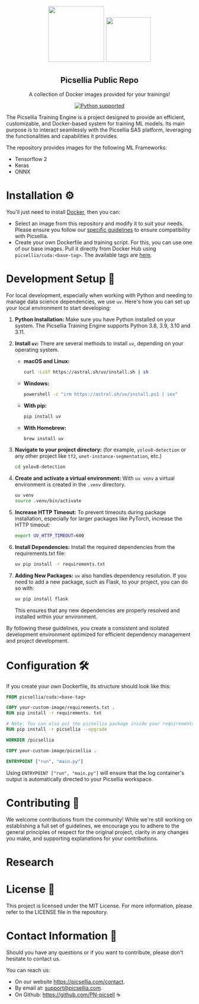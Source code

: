 <h1 align="center">
    <img margin="0 10px 0 0" src="https://www.docker.com/wp-content/uploads/2022/03/vertical-logo-monochromatic.png" width="150px"/>
    <img margin="0 10px 0 0" src="https://uploads-ssl.webflow.com/60d1a7f5aeb33cb8af546898/610bcf4cc7ae73979fa0d23b_256.png" width="120px"/>
</h1>
  <h2 align="center">Picsellia Public Repo</h2>
  <p align="center">A collection of Docker images provided for your trainings!
<p>
<p align="center">
    <a href="https://www.python.org/downloads/" target="_blank"><img src="https://img.shields.io/badge/python-3.8%20|%203.9%20|%203.10-brightgreen.svg" alt="Python supported"/></a>
</p>

The Picsellia Training Engine is a project designed to provide an efficient, customizable, and Docker-based system for
training ML models. Its main purpose is to interact seamlessly with the Picsellia SAS platform,
leveraging the functionalities and capabilities it provides.

The repository provides images for the following ML Frameworks:

- Tensorflow 2
- Keras
- ONNX

# Installation ⚙️

You'll just need to install [Docker](https://docs.docker.com/engine/install/), then you can:

- Select an image from this repository and modify it to suit your needs. Please ensure you follow
  our [specific guidelines](https://dash.readme.com/project/picsellia-docs/v2.2/docs/integrate-picsellia-into-your-training-scripts)
  to ensure compatibility with Picsellia.
- Create your own Dockerfile and training script. For this, you can use one of our base images. Pull it directly from
  Docker Hub using `picsellia/cuda:<base-tag>`. The available tags
  are [here](https://hub.docker.com/r/picsellia/cuda/tags).

# Development Setup 🚀

For local development, especially when working with Python and needing to manage data science dependencies, we use `uv`. Here's how you can set up your local environment to start developing:

1. **Python Installation:** Make sure you have Python installed on your system. The Picsellia Training Engine supports Python 3.8, 3.9, 3.10 and 3.11.


2. **Install `uv`:** There are several methods to install `uv`, depending on your operating system.
   - **macOS and Linux:**
     ```bash
     curl -LsSf https://astral.sh/uv/install.sh | sh
     ```
   - **Windows:**
     ```bash
     powershell -c "irm https://astral.sh/uv/install.ps1 | iex"
     ```
   - **With pip:**
     ```bash
     pip install uv
     ```
   - **With Homebrew:**
      ```bash
      brew install uv
      ```

3. **Navigate to your project directory:** (for example, `yolov8-detection` or any other project like `tf2`, `unet-instance-segmentation`, etc.)

    ```bash
    cd yolov8-detection
    ```

4. **Create and activate a virtual environment:** With `uv venv` a virtual environment is created in the `.venv` directory.

    ```bash
    uv venv
    source .venv/bin/activate
    ```

5. **Increase HTTP Timeout:** To prevent timeouts during package installation, especially for larger packages like PyTorch, increase the HTTP timeout:

    ```bash
    export UV_HTTP_TIMEOUT=600
    ```

6. **Install Dependencies:** Install the required dependencies from the requirements.txt file:

    ```bash
    uv pip install -r requirements.txt
    ```

7. **Adding New Packages:** `uv` also handles dependency resolution. If you need to add a new package, such as Flask, to your project, you can do so with:

      ```bash
      uv pip install flask
      ```
    This ensures that any new dependencies are properly resolved and installed within your environment.

By following these guidelines, you create a consistent and isolated development environment optimized for efficient dependency management and project development.

# Configuration 🛠️️

If you create your own Dockerfile, its structure should look like this:

```Dockerfile
FROM picsellia/cuda:<base-tag>

COPY your-custom-image/requirements.txt .
RUN pip install -r requirements. txt

# Note: You can also put the picsellia package inside your requirements
RUN pip install -r picsellia --upgrade

WORKDIR /picsellia

COPY your-custom-image/picsellia .

ENTRYPOINT ["run", "main.py"]
```

Using `ENTRYPOINT ["run", "main.py"]` will ensure that the log container's output is automatically directed to your
Picsellia workspace.

# Contributing 🤝

We welcome contributions from the community! While we're still working on establishing a full set of guidelines, we
encourage you to adhere to the general principles of respect for the original project, clarity in any changes you make,
and supporting explanations for your contributions.

# Research

# License 📄

This project is licensed under the MIT License. For more information, please refer to the LICENSE file in the
repository.

# Contact Information 🥑

Should you have any questions or if you want to contribute, please don't hesitate to contact us.

You can reach us:

- On our website https://picsellia.com/contact.
- By email at: [support@picsellia.com](mailto:support@picsellia.com).
- On Github: https://github.com/PN-picsell ☕
